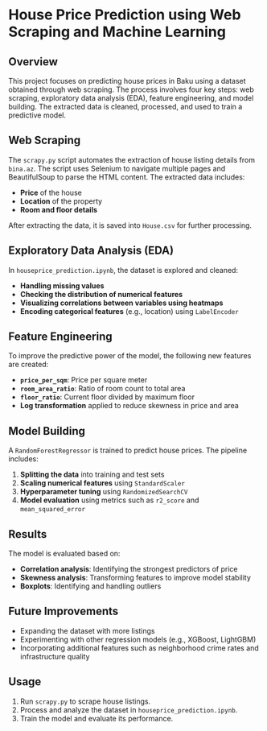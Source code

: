 # House Price Prediction using Web Scraping and Machine Learning

## Overview
This project focuses on predicting house prices in Baku using a dataset obtained through web scraping. The process involves four key steps: web scraping, exploratory data analysis (EDA), feature engineering, and model building. The extracted data is cleaned, processed, and used to train a predictive model.


## Web Scraping
The `scrapy.py` script automates the extraction of house listing details from `bina.az`. The script uses Selenium to navigate multiple pages and BeautifulSoup to parse the HTML content. The extracted data includes:
- **Price** of the house
- **Location** of the property
- **Room and floor details**

After extracting the data, it is saved into `House.csv` for further processing.

## Exploratory Data Analysis (EDA)
In `houseprice_prediction.ipynb`, the dataset is explored and cleaned:
- **Handling missing values**
- **Checking the distribution of numerical features**
- **Visualizing correlations between variables using heatmaps**
- **Encoding categorical features** (e.g., location) using `LabelEncoder`

## Feature Engineering
To improve the predictive power of the model, the following new features are created:
- **`price_per_sqm`**: Price per square meter
- **`room_area_ratio`**: Ratio of room count to total area
- **`floor_ratio`**: Current floor divided by maximum floor
- **Log transformation** applied to reduce skewness in price and area

## Model Building
A `RandomForestRegressor` is trained to predict house prices. The pipeline includes:
1. **Splitting the data** into training and test sets
2. **Scaling numerical features** using `StandardScaler`
3. **Hyperparameter tuning** using `RandomizedSearchCV`
4. **Model evaluation** using metrics such as `r2_score` and `mean_squared_error`

## Results
The model is evaluated based on:
- **Correlation analysis**: Identifying the strongest predictors of price
- **Skewness analysis**: Transforming features to improve model stability
- **Boxplots**: Identifying and handling outliers

## Future Improvements
- Expanding the dataset with more listings
- Experimenting with other regression models (e.g., XGBoost, LightGBM)
- Incorporating additional features such as neighborhood crime rates and infrastructure quality


## Usage
1. Run `scrapy.py` to scrape house listings.
2. Process and analyze the dataset in `houseprice_prediction.ipynb`.
3. Train the model and evaluate its performance.


